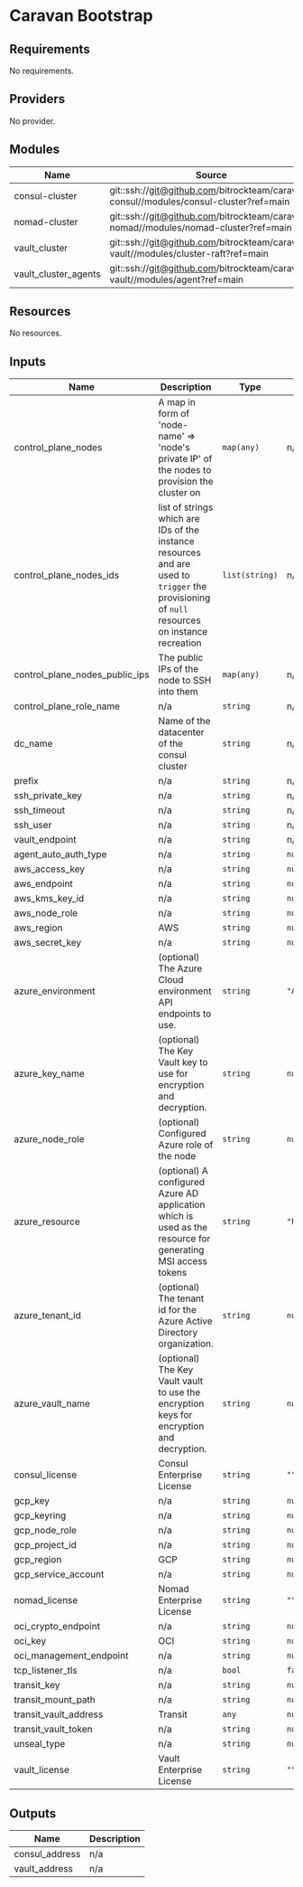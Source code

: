 # Caravan Bootstrap

<!-- BEGINNING OF PRE-COMMIT-TERRAFORM DOCS HOOK -->
## Requirements

No requirements.

## Providers

No provider.

## Modules

| Name | Source | Version |
|------|--------|---------|
| consul-cluster | git::ssh://git@github.com/bitrockteam/caravan-consul//modules/consul-cluster?ref=main |  |
| nomad-cluster | git::ssh://git@github.com/bitrockteam/caravan-nomad//modules/nomad-cluster?ref=main |  |
| vault_cluster | git::ssh://git@github.com/bitrockteam/caravan-vault//modules/cluster-raft?ref=main |  |
| vault_cluster_agents | git::ssh://git@github.com/bitrockteam/caravan-vault//modules/agent?ref=main |  |

## Resources

No resources.

## Inputs

| Name | Description | Type | Default | Required |
|------|-------------|------|---------|:--------:|
| control\_plane\_nodes | A map in form of 'node-name' => 'node's private IP' of the nodes to provision the cluster on | `map(any)` | n/a | yes |
| control\_plane\_nodes\_ids | list of strings which are IDs of the instance resources and are used to `trigger` the provisioning of `null` resources on instance recreation | `list(string)` | n/a | yes |
| control\_plane\_nodes\_public\_ips | The public IPs of the node to SSH into them | `map(any)` | n/a | yes |
| control\_plane\_role\_name | n/a | `string` | n/a | yes |
| dc\_name | Name of the datacenter of the consul cluster | `string` | n/a | yes |
| prefix | n/a | `string` | n/a | yes |
| ssh\_private\_key | n/a | `string` | n/a | yes |
| ssh\_timeout | n/a | `string` | n/a | yes |
| ssh\_user | n/a | `string` | n/a | yes |
| vault\_endpoint | n/a | `string` | n/a | yes |
| agent\_auto\_auth\_type | n/a | `string` | `null` | no |
| aws\_access\_key | n/a | `string` | `null` | no |
| aws\_endpoint | n/a | `string` | `null` | no |
| aws\_kms\_key\_id | n/a | `string` | `null` | no |
| aws\_node\_role | n/a | `string` | `null` | no |
| aws\_region | AWS | `string` | `null` | no |
| aws\_secret\_key | n/a | `string` | `null` | no |
| azure\_environment | (optional) The Azure Cloud environment API endpoints to use. | `string` | `"AZUREPUBLICCLOUD"` | no |
| azure\_key\_name | (optional) The Key Vault key to use for encryption and decryption. | `string` | `null` | no |
| azure\_node\_role | (optional) Configured Azure role of the node | `string` | `null` | no |
| azure\_resource | (optional) A configured Azure AD application which is used as the resource for generating MSI access tokens | `string` | `"https://management.azure.com/"` | no |
| azure\_tenant\_id | (optional) The tenant id for the Azure Active Directory organization. | `string` | `null` | no |
| azure\_vault\_name | (optional) The Key Vault vault to use the encryption keys for encryption and decryption. | `string` | `null` | no |
| consul\_license | Consul Enterprise License | `string` | `""` | no |
| gcp\_key | n/a | `string` | `null` | no |
| gcp\_keyring | n/a | `string` | `null` | no |
| gcp\_node\_role | n/a | `string` | `null` | no |
| gcp\_project\_id | n/a | `string` | `null` | no |
| gcp\_region | GCP | `string` | `null` | no |
| gcp\_service\_account | n/a | `string` | `null` | no |
| nomad\_license | Nomad Enterprise License | `string` | `""` | no |
| oci\_crypto\_endpoint | n/a | `string` | `null` | no |
| oci\_key | OCI | `string` | `null` | no |
| oci\_management\_endpoint | n/a | `string` | `null` | no |
| tcp\_listener\_tls | n/a | `bool` | `false` | no |
| transit\_key | n/a | `string` | `null` | no |
| transit\_mount\_path | n/a | `string` | `null` | no |
| transit\_vault\_address | Transit | `any` | `null` | no |
| transit\_vault\_token | n/a | `string` | `null` | no |
| unseal\_type | n/a | `string` | `null` | no |
| vault\_license | Vault Enterprise License | `string` | `""` | no |

## Outputs

| Name | Description |
|------|-------------|
| consul\_address | n/a |
| vault\_address | n/a |
<!-- END OF PRE-COMMIT-TERRAFORM DOCS HOOK -->
